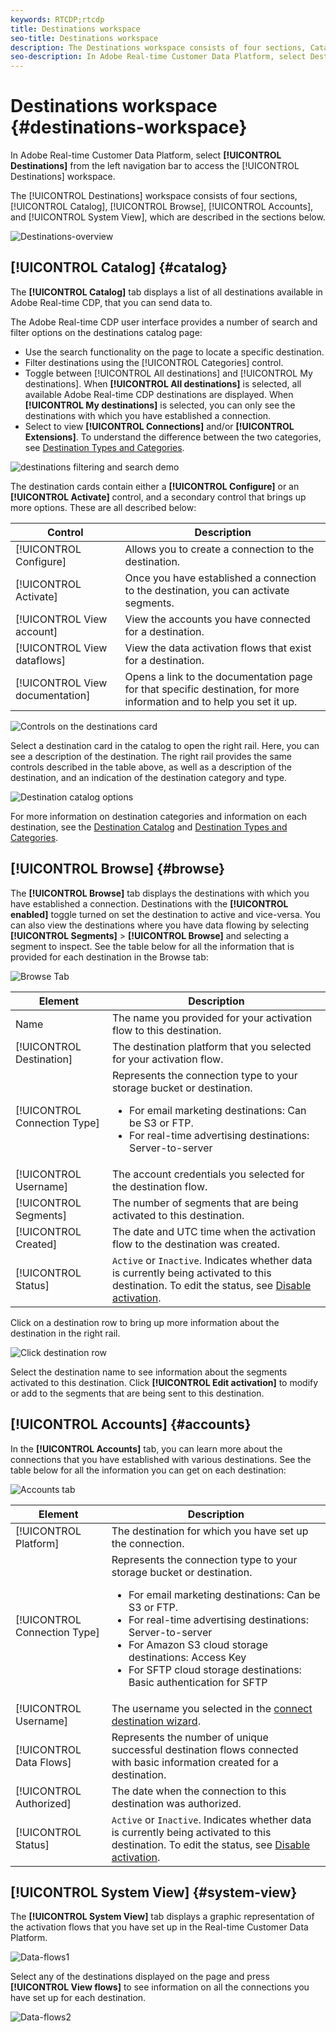 ```yaml
---
keywords: RTCDP;rtcdp
title: Destinations workspace
seo-title: Destinations workspace
description: The Destinations workspace consists of four sections, Catalog, Browse, Accounts, and System View, which are described in the sections below.
seo-description: In Adobe Real-time Customer Data Platform, select Destinations from the left navigation bar to access the destinations workspace.
---
```


# Destinations workspace {#destinations-workspace}

In Adobe Real-time Customer Data Platform, select **[!UICONTROL Destinations]** from the left navigation bar to access the [!UICONTROL Destinations] workspace.

The [!UICONTROL Destinations] workspace consists of four sections, [!UICONTROL Catalog], [!UICONTROL Browse], [!UICONTROL Accounts], and [!UICONTROL System View], which are described in the sections below.

![Destinations-overview](/help/rtcdp/destinations/assets/destinations-overview.png)

## [!UICONTROL Catalog] {#catalog}

The **[!UICONTROL Catalog]** tab displays a list of all destinations available in Adobe Real-time CDP, that you can send data to. 

The Adobe Real-time CDP user interface provides a number of search and filter options on the destinations catalog page:

* Use the search functionality on the page to locate a specific destination.
* Filter destinations using the [!UICONTROL Categories] control.
* Toggle between [!UICONTROL All destinations] and [!UICONTROL My destinations]. When **[!UICONTROL All destinations]** is selected, all available Adobe Real-time CDP destinations are displayed. When **[!UICONTROL My destinations]** is selected, you can only see the destinations with which you have established a connection.
* Select to view **[!UICONTROL Connections]** and/or **[!UICONTROL Extensions]**. To understand the difference between the two categories, see [Destination Types and Categories](/help/rtcdp/destinations/destination-types.md).

![destinations filtering and search demo](/help/rtcdp/destinations/assets/destinations-search-and-filter.gif)

The destination cards contain either a **[!UICONTROL Configure]** or an **[!UICONTROL Activate]** control, and a secondary control that brings up more options. These are all described below:

Control | Description 
---------|----------
 [!UICONTROL Configure] | Allows you to create a connection to the destination.
 [!UICONTROL Activate] | Once you have established a connection to the destination, you can activate segments. 
 [!UICONTROL View account] | View the accounts you have connected for a destination.
 [!UICONTROL View dataflows] | View the data activation flows that exist for a destination.
 [!UICONTROL View documentation] | Opens a link to the documentation page for that specific destination, for more information and to help you set it up.

![Controls on the destinations card](/help/rtcdp/destinations/assets/destination-card-options.png)

Select a destination card in the catalog to open the right rail.  Here, you can see a description of the destination. The right rail provides the same controls described in the table above, as well as a description of the destination, and an indication of the destination category and type.

![Destination catalog options](/help/rtcdp/destinations/assets/destination-right-rail.png)

For more information on destination categories and information on each destination, see the [Destination Catalog](/help/rtcdp/destinations/destinations-catalog.md) and [Destination Types and Categories](/help/rtcdp/destinations/destination-types.md).

## [!UICONTROL Browse] {#browse}

The **[!UICONTROL Browse]** tab displays the destinations with which you have established a connection. Destinations with the **[!UICONTROL enabled]** toggle turned on set the destination to active and vice-versa. You can also view the destinations where you have data flowing by selecting **[!UICONTROL Segments]** > **[!UICONTROL Browse]** and selecting a segment to inspect. See the table below for all the information that is provided for each destination in the Browse tab:

![Browse Tab](/help/rtcdp/destinations/assets/browse-tab.png)

Element | Description 
---------|----------
 Name | The name you provided for your activation flow to this destination.
 [!UICONTROL Destination] | The destination platform that you selected for your activation flow.
 [!UICONTROL Connection Type] | Represents the connection type to your storage bucket or destination. <ul><li>For email marketing destinations: Can be S3 or FTP.</li><li>For real-time advertising destinations: Server-to-server</li></ul>
 [!UICONTROL Username] | The account credentials you selected for the destination flow.
 [!UICONTROL Segments] | The number of segments that are being activated to this destination.
 [!UICONTROL Created] | The date and UTC time when the activation flow to the destination was created.
 [!UICONTROL Status] | `Active` or `Inactive`. Indicates whether data is currently being activated to this destination. To edit the status, see [Disable activation](/help/rtcdp/destinations/activate-destinations.md#disable-activation).

Click on a destination row to bring up more information about the destination in the right rail.

![Click destination row](/help/rtcdp/destinations/assets/click-destination-row.png)

Select the destination name to see information about the segments activated to this destination. Click **[!UICONTROL Edit activation]** to modify or add to the segments that are being sent to this destination.

## [!UICONTROL Accounts] {#accounts}

In the **[!UICONTROL Accounts]** tab, you can learn more about the connections that you have established with various destinations. See the table below for all the information you can get on each destination:

![Accounts tab](/help/rtcdp/destinations/assets/accounts-tab.png)

Element | Description
---------|----------
 [!UICONTROL Platform] | The destination for which you have set up the connection.
 [!UICONTROL Connection Type] | Represents the connection type to your storage bucket or destination. <ul><li>For email marketing destinations: Can be S3 or FTP.</li><li>For real-time advertising destinations: Server-to-server</li><li>For Amazon S3 cloud storage destinations: Access Key </li><li>For SFTP cloud storage destinations: Basic authentication for SFTP</li></ul>
 [!UICONTROL Username] | The username you selected in the [connect destination wizard](/help/rtcdp/destinations/email-marketing-destinations.md#connect-destination).
 [!UICONTROL Data Flows] | Represents the number of unique successful destination flows connected with basic information created for a destination.
 [!UICONTROL Authorized] | The date when the connection to this destination was authorized.
 [!UICONTROL Status] | `Active` or `Inactive`. Indicates whether data is currently being activated to this destination. To edit the status, see [Disable activation](/help/rtcdp/destinations/activate-destinations.md#disable-activation).
 
## [!UICONTROL System View] {#system-view}

The **[!UICONTROL System View]** tab displays a graphic representation of the activation flows that you have set up in the Real-time Customer Data Platform.

![Data-flows1](/help/rtcdp/destinations/assets/data-flows1.png)

Select any of the destinations displayed on the page and press **[!UICONTROL View flows]** to see information on all the connections you have set up for each destination.

![Data-flows2](/help/rtcdp/destinations/assets/data-flows2.png)